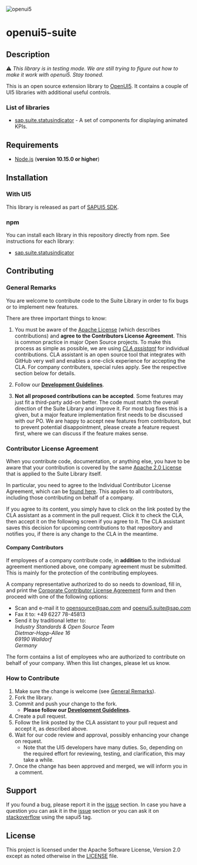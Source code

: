 ![openui5](http://openui5.org/images/OpenUI5_new_big_side.png)

# openui5-suite

## Description

:warning: _This library is in testing mode. We are still trying to figure out how to make it work with openui5. Stay tooned._


This is an open source extension library to [OpenUI5](https://github.com/SAP/openui5).
It contains a couple of UI5 libraries with additional useful controls.

### List of libraries

 - [sap.suite.statusindicator](src/statusindicator/README.md) - A set of components for displaying animated KPIs.

## Requirements

- [Node.js](https://nodejs.org/) (**version 10.15.0 or higher**)

## Installation

### With UI5

This library is released as part of [SAPUI5 SDK](https://tools.hana.ondemand.com/#sapui5).

### npm

You can install each library in this repository directly from npm. See instructions for each library:

 - [sap.suite.statusindicator](src/statusindicator/README.md)
 
## Contributing

### General Remarks

You are welcome to contribute code to the Suite Library in order to fix bugs or to implement new features.

There are three important things to know:

1. You must be aware of the [Apache License](/LICENSE.txt) (which describes contributions) and **agree to 
the Contributors License Agreement**. This is common practice in major Open Source projects. To make this process as simple
as possible, we are using *[CLA assistant](https://cla-assistant.io/)* for individual contributions. CLA assistant is
an open source tool that integrates with GitHub very well and enables a one-click experience for accepting the CLA.
For company contributers, special rules apply. See the respective section below for details.

2. Follow our **[Development Guidelines](docs/Guidelines.md)**.

3. **Not all proposed contributions can be accepted**. Some features may just fit a third-party add-on better.
The code must match the overall direction of the Suite Library and improve it. For most bug fixes this is a given,
but a major feature implementation first needs to be discussed with our PO. We are happy to accept new features from 
contributors, but to prevent potential disappointment, please create a feature request first, where we can discuss if
the feature makes sense.

### Contributor License Agreement

When you contribute code, documentation, or anything else, you have to be aware that your contribution is covered
by the same [Apache 2.0 License](http://www.apache.org/licenses/LICENSE-2.0) that is applied to the Suite Library itself.

In particular, you need to agree to the Individual Contributor License Agreement, which can be
[found here](https://gist.github.com/CLAassistant/bd1ea8ec8aa0357414e8). This applies to all contributors, including those
contributing on behalf of a company.

If you agree to its content, you simply have to click on the link posted by the CLA assistant as a comment in the pull
request. Click it to check the CLA, then accept it on the following screen if you agree to it. The CLA assistant saves
this decision for upcoming contributions to that repository and notifies you, if there is any change to the CLA in
the meantime.

#### Company Contributors

If employees of a company contribute code, in **addition** to the individual agreement mentioned above, one company
agreement must be submitted. This is mainly for the protection of the contributing employees.

A company representative authorized to do so needs to download, fill in, and print the
[Corporate Contributor License Agreement](/docs/SAP_Corporate_Contributor_License_Agreement.pdf) form and then proceed
with one of the following options:

- Scan and e-mail it to [opensource@sap.com](mailto:opensource@sap.com) and [openui5.suite@sap.com](mailto:openui5.suite@sap.com)
- Fax it to: +49 6227 78-45813
- Send it by traditional letter to:  
  *Industry Standards & Open Source Team*  
  *Dietmar-Hopp-Allee 16*  
  *69190 Walldorf*  
  *Germany*

The form contains a list of employees who are authorized to contribute on behalf of your company. When this list changes,
please let us know.

### How to Contribute

1. Make sure the change is welcome (see [General Remarks](#general-remarks)).
1. Fork the library.
1. Commit and push your change to the fork.
    - **Please follow our [Development Guidelines](docs/Guidelines.md).**
1. Create a pull request.
1. Follow the link posted by the CLA assistant to your pull request and accept it, as described above.
1. Wait for our code review and approval, possibly enhancing your change on request.
    - Note that the UI5 developers have many duties. So, depending on the required effort for reviewing, testing,
     and clarification, this may take a while.
1. Once the change has been approved and merged, we will inform you in a comment.

## Support

If you found a bug, please report it in the [issue](/../../issues) section. In case you have a question you can ask it in
the [issue](/../../issues) section or you can ask it on [stackoverflow](https://stackoverflow.com/questions/tagged/sapui5)
using the sapui5 tag.

## License

This project is licensed under the Apache Software License, Version 2.0 except as noted otherwise in the [LICENSE](/LICENSE.txt) file.